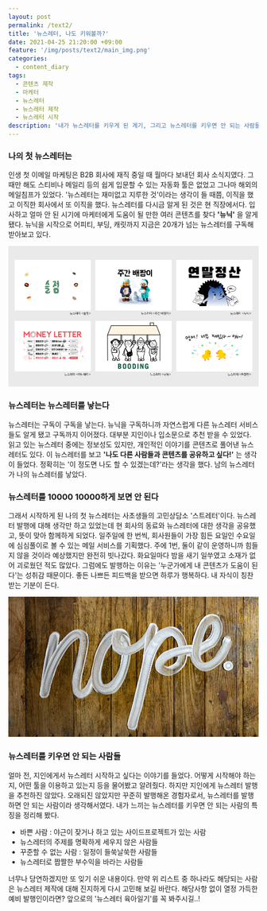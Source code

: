 ```yaml
---
layout: post
permalink: /text2/
title: '뉴스레터, 나도 키워볼까?'
date: 2021-04-25 21:20:00 +09:00
feature: '/img/posts/text2/main_img.png'
categories:
  - content_diary
tags:
  - 콘텐츠 제작
  - 마케터
  - 뉴스레터
  - 뉴스레터 제작
  - 뉴스레터 시작
description: '내가 뉴스레터를 키우게 된 계기, 그리고 뉴스레터를 키우면 안 되는 사람들'
---
```


### 나의 첫 뉴스레터는

인생 첫 이메일 마케팅은 B2B 회사에 재직 중일 때 월마다 보내던 회사 소식지였다. 그때만 해도 스티비나 메일리 등의 쉽게 입문할 수 있는 자동화 툴은 없었고 그나마 해외의 메일침프가 있었다. '뉴스레터는 재미없고 지루한 것'이라는 생각이 들 때쯤, 이직을 했고 이직한 회사에서 또 이직을 했다. 뉴스레터를 다시금 알게 된 것은 현 직장에서다. 입사하고 얼마 안 된 시기에 마케터에게 도움이 될 만한 여러 콘텐츠를 찾다 **'뉴닉'** 을 알게 됐다. 뉴닉을 시작으로 어피티, 부딩, 캐릿까지 지금은 20개가 넘는 뉴스레터를 구독해 받아보고 있다.


![이미지](/img/posts/text2/newsletter1.png)


### 뉴스레터는 뉴스레터를 낳는다

뉴스레터는 구독이 구독을 낳는다. 뉴닉을 구독하니까 자연스럽게 다른 뉴스레터 서비스들도 알게 됐고 구독까지 이어졌다. 대부분 지인이나 입소문으로 추천 받을 수 있었다. 읽고 있는 뉴스레터 중에는 정보성도 있지만, 개인적인 이야기를 콘텐츠로 풀어낸 뉴스레터도 있다. 이 뉴스레터를 보고 **'나도 다른 사람들과 콘텐츠를 공유하고 싶다!'** 는 생각이 들었다. 정확히는 '이 정도면 나도 할 수 있겠는데?'라는 생각을 했다. 남의 뉴스레터가 나의 뉴스레터를 낳았다.


### 뉴스레터를 10000 10000하게 보면 안 된다

그래서 시작하게 된 나의 첫 뉴스레터는 사초생들의 고민상담소 '스트레터'이다. 뉴스레터 발행에 대해 생각만 하고 있었는데 현 회사의 동료와 뉴스레터에 대한 생각을 공유했고, 뜻이 맞아 함께하게 되었다. 일주일에 한 번씩, 회사원들이 가장 힘든 요일인 수요일에 심심풀이로 볼 수 있는 메일 서비스를 기획했다. 주에 1번, 둘이 같이 운영하니까 힘들지 않을 것이라 예상했지만 완전히 빗나갔다. 화요일마다 밤을 새기 일쑤였고 소재가 없어 괴로웠던 적도 많았다. 그럼에도 발행하는 이유는 '누군가에게 내 콘텐츠가 도움이 된다'는 성취감 때문이다. 좋든 나쁘든 피드백을 받으면 하루가 행복하다. 내 자식이 칭찬 받는 기분이 든다.


![이미지](/img/posts/text2/newsletter2.png)


### 뉴스레터를 키우면 안 되는 사람들

얼마 전, 지인에게서 뉴스레터 시작하고 싶다는 이야기를 들었다. 어떻게 시작해야 하는지, 어떤 툴을 이용하고 있는지 등을 물어봤고 알려줬다. 하지만 지인에게 뉴스레터 발행을 추천하진 않았다. 오래되진 않았지만 꾸준히 발행해온 경험자로서, 뉴스레터를 발행하면 안 되는 사람이라 생각해서였다. 내가 느끼는 뉴스레터를 키우면 안 되는 사람의 특징을 정리해 봤다.

* 바쁜 사람 : 야근이 잦거나 하고 있는 사이드프로젝트가 있는 사람
* 뉴스레터의 주제를 명확하게 세우지 않은 사람들
* 꾸준할 수 없는 사람 : 일정이 들쑥날쑥한 사람들
* 뉴스레터로 짭짤한 부수익을 바라는 사람들


너무나 당연하겠지만 또 잊기 쉬운 내용이다. 만약 위 리스트 중 하나라도 해당되는 사람은 뉴스레터 제작에 대해 진지하게 다시 고민해 보길 바란다. 해당사항 없이 열정 가득한 예비 발행인이라면? 앞으로의 '뉴스레터 육아일기'를 꼭 봐주시길..!
